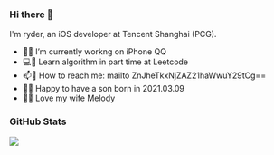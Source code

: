 ### Hi there 👋

I'm ryder, an iOS developer at Tencent Shanghai (PCG).

<!-- ctrl+v ctrl+c -->

- 🔭 I’m currently workng on iPhone QQ
- 💻 Learn algorithm in part time at Leetcode
- 📫 How to reach me: mailto ZnJheTkxNjZAZ21haWwuY29tCg==
- 🎉 Happy to have a son born in 2021.03.09
- 🌹 Love my wife Melody

### GitHub Stats

<img src="https://github-readme-stats.vercel.app/api?username=ryderfang&hide_title=true&show_icons=true&icon_color=007aff&text_color=333&bg_color=fff" />

